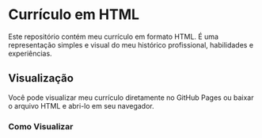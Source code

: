 # Currículo em HTML

Este repositório contém meu currículo em formato HTML. É uma representação simples e visual do meu histórico profissional, habilidades e experiências.

## Visualização

Você pode visualizar meu currículo diretamente no GitHub Pages ou baixar o arquivo HTML e abri-lo em seu navegador.

### Como Visualizar
